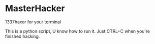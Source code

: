 # MasterHacker
1337haxor for your terminal

This is a python script, U know how to run it. 
Just CTRL+C when you're finished hacking.
